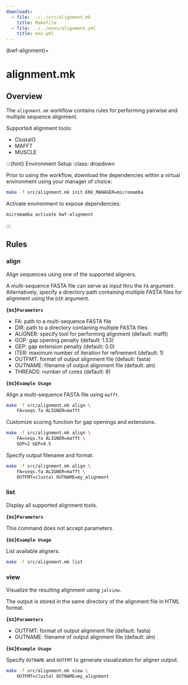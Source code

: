 ```yaml
---
downloads:
  - file: ../../src/alignment.mk
    title: Makefile
  - file: ../../envs/alignment.yml
    title: env.yml
---
```


(bwf-alignment)=
# alignment.mk

## Overview

The `alignment.mk` workflow contains rules for performing pairwise and multiple sequence alignment.

Supported alignment tools:

- ClustalO
- MAFFT
- MUSCLE

:::{hint} Environment Setup
:class: dropdown

Prior to using the workflow, download the dependencies within a virtual environment using your manager of choice:

```bash
make -f src/alignment.mk init ENV_MANAGER=micromamba
```

Activate environment to expose dependencies:
```bash
micromamba activate bwf-alignment
```
:::

## Rules

### align

Align sequences using one of the supported aligners.

A multi-sequence FASTA file can serve as input thru the `FA` argument. Alternatively, specify a directory path containing multiple FASTA files for alignment using the `DIR` argument.

**{sc}`Parameters`**

- FA: path to a multi-sequence FASTA file
- DIR: path to a directory containing multiple FASTA files
- ALIGNER: specify tool for performing alignment (default: mafft)
- GOP: gap opening penalty (default: 1.53)
- GEP: gap extension penalty (default: 0.0)
- ITER: maximum number of iteration for refinement (default: 1)
- OUTFMT: format of output alignment file (default: fasta)
- OUTNAME: filename of output alignment file (default: aln)
- THREADS: number of cores (default: 8)

**{sc}`Example Usage`**

Align a multi-sequence FASTA file using `mafft`.
```bash
make -f src/alignment.mk align \
    FA=seqs.fa ALIGNER=mafft
```

Customize scoring function for gap openings and extensions.
```bash
make -f src/alignment.mk align \
    FA=seqs.fa ALIGNER=mafft \
    GOP=2 GEP=0.5
```

Specify output filename and format.
```bash
make -f src/alignment.mk align \
    FA=seqs.fa ALIGNER=mafft \
    OUTFMT=clustal OUTNAME=my_alignment
```

### list

Display all supported alignment tools.

**{sc}`Parameters`**

This command does not accept parameters.

**{sc}`Example Usage`**

List available aligners.
```bash
make -f src/alignment.mk list
```

### view

Visualize the resulting alignment using `jalview`.

The output is stored in the same directory of the alignment file in HTML format.

**{sc}`Parameters`**

- OUTFMT: format of output alignment file (default: fasta)
- OUTNAME: filename of output alignment file (default: aln)

**{sc}`Example Usage`**

Specify `OUTNAME` and `OUTFMT` to generate visualization for aligner output.
```bash
make -f src/alignment.mk view \
    OUTFMT=clustal OUTNAME=my_alignment
```
